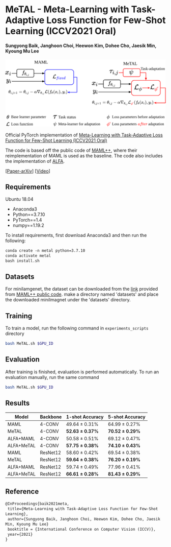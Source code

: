 # MeTAL - Meta-Learning with Task-Adaptive Loss Function for Few-Shot Learning (ICCV2021 Oral)
#### Sungyong Baik, Janghoon Choi, Heewon Kim, Dohee Cho, Jaesik Min, Kyoung Mu Lee

![](img/MeTAL_overview.png)

Official PyTorch implementation of [Meta-Learning with Task-Adaptive Loss Function for Few-Shot Learning (ICCV2021 Oral)](https://openaccess.thecvf.com/content/ICCV2021/papers/Baik_Meta-Learning_With_Task-Adaptive_Loss_Function_for_Few-Shot_Learning_ICCV_2021_paper.pdf)

The code is based off the public code of [MAML++](https://github.com/AntreasAntoniou/HowToTrainYourMAMLPytorch), where their reimplementation of MAML is used as the baseline.
The code also includes the implementation of [ALFA](https://github.com/baiksung/ALFA).

\[[Paper-arXiv](http://arxiv.org/abs/2110.03909)\] \[[Video](https://youtu.be/LHpNSSPsq_Y)\]

## Requirements

Ubuntu 18.04
- Anaconda3
- Python==3.7.10
- PyTorch==1.4
- numpy==1.19.2

To install requirements, first download Anaconda3 and then run the following:
```setup
conda create -n metal python=3.7.10
conda activate metal
bash install.sh
```

## Datasets
For miniIamgenet, the dataset can be downloaded from the [link](https://drive.google.com/file/d/1qQCoGoEJKUCQkk8roncWH7rhPN7aMfBr/view) provided from [MAML++ public code](https://github.com/AntreasAntoniou/HowToTrainYourMAMLPytorch).
make a directory named 'datasets' and place the downloaded miniImagnet under the 'datasets' directory.

## Training

To train a model, run the following command in `experiments_scripts` directory

```bash
bash MeTAL.sh $GPU_ID
```

## Evaluation

After training is finished, evaluation is performed automatically.
To run an evaluation manually, run the same command

```bash
bash MeTAL.sh $GPU_ID
```

## Results

|   Model   | Backbone |   1-shot Accuracy   |   5-shot Accuracy   |
|-----------|----------|---------------------|---------------------|
|MAML       |  4-CONV  |   49.64 &plusmn; 0.31%   |   64.99 &plusmn; 0.27%   |
|MeTAL      |  4-CONV  | **52.63 &plusmn; 0.37%** | **70.52 &plusmn; 0.29%** |
|ALFA+MAML  |  4-CONV  |   50.58 &plusmn; 0.51%   |   69.12 &plusmn; 0.47%   |
|ALFA+MeTAL |  4-CONV  | **57.75 &plusmn; 0.38%** | **74.10 &plusmn; 0.43%** |
|MAML       | ResNet12 |   58.60 &plusmn; 0.42%   |   69.54 &plusmn; 0.38%   |
|MeTAL      | ResNet12 | **59.64 &plusmn; 0.38%** | **76.20 &plusmn; 0.19%** |
|ALFA+MAML  | ResNet12 |   59.74 &plusmn; 0.49%   |   77.96 &plusmn; 0.41%   |
|ALFA+MeTAL | ResNet12 | **66.61 &plusmn; 0.28%** | **81.43 &plusmn; 0.29%** |


## Reference
```
@InProceedings{baik2021meta,
 title={Meta-Learning with Task-Adaptive Loss Function for Few-Shot Learning},
 author={Sungyong Baik, Janghoon Choi, Heewon Kim, Dohee Cho, Jaesik Min, Kyoung Mu Lee}
 booktitle = {International Conference on Computer Vision (ICCV)}, 
 year={2021}
}
```
